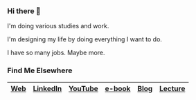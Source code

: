 ### Hi there 👋

I'm doing various studies and work. 

I'm designing my life by doing everything I want to do.  

I have so many jobs. Maybe more.  

### Find Me Elsewhere
|[Web](forus.ai)|[LinkedIn](https://www.linkedin.com/in/kiwoong-yeom-9908b21b1/)|[YouTube](https://www.youtube.com/channel/UCakfMU03ImeiRukrloMrkKA?view_as=subscriber)|[e-book](https://smartstore.naver.com/gyunggyung/products/4848817970)|[Blog](https://hipgyung.tistory.com/)|[Lecture](https://home.modulabs.co.kr/product/%ea%b0%99%ec%9d%b4-%ea%b3%b5%eb%b6%80%ed%95%98%eb%8a%94-%ed%8c%8c%ec%9d%b4%ec%8d%ac-%eb%8d%b0%ec%9d%b4%ed%84%b0-%eb%b6%84%ec%84%9d/)|
|------|---|---|---|---|---|


<!--
**gyunggyung/gyunggyung** is a ✨ _special_ ✨ repository because its `README.md` (this file) appears on your GitHub profile.

Here are some ideas to get you started:

- 🔭 I’m currently working on ...
- 🌱 I’m currently learning ...
- 👯 I’m looking to collaborate on ...
- 🤔 I’m looking for help with ...
- 💬 Ask me about ...
- 📫 How to reach me: ...
- 😄 Pronouns: ...
- ⚡ Fun fact: ...
-->
